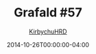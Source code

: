 ---
title: "Grafald #57"
type: "image"
date: 2014-10-26T00:00:00-04:00
draft: false
categories: ["Grafald"]
image_path: "../img/2014/57.png"
alt_text: ""
is_subpage: true
author: "[KirbychuHRD](https://cohost.org/KirbychuHRD)"
---